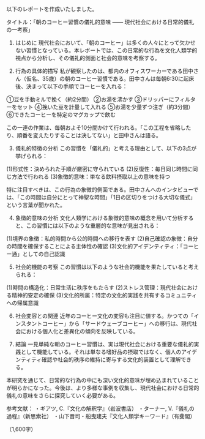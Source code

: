 以下のレポートを作成いたしました。

タイトル：「朝のコーヒー習慣の儀礼的意味 ―― 現代社会における日常的儀礼の一考察」

1. はじめに
現代社会において、「朝のコーヒー」は多くの人々にとって欠かせない習慣となっている。本レポートでは、この日常的な行為を文化人類学的視点から分析し、その儀礼的側面と社会的意味を考察する。

2. 行為の具体的描写
私が観察したのは、都内のオフィスワーカーである田中さん（仮名、35歳）の朝のコーヒー習慣である。田中さんは毎朝6:30に起床後、決まって以下の手順でコーヒーを入れる：

①豆を手動ミルで挽く（約2分間）
②お湯を沸かす
③ドリッパーにフィルターをセット
④挽いた豆を計量して入れる
⑤お湯を少量ずつ注ぎ（約3分間）
⑥できたコーヒーを特定のマグカップで飲む

この一連の作業は、毎朝およそ10分間かけて行われる。「この工程を省略したり、順番を変えたりすることは決してない」と田中さんは語る。

3. 儀礼的特徴の分析
この習慣を「儀礼的」と考える理由として、以下の3点が挙げられる：

(1)形式性：決められた手順が厳密に守られている
(2)反復性：毎日同じ時間に同じ方法で行われる
(3)象徴的意味：単なる飲料摂取以上の意味を持つ

特に注目すべきは、この行為の象徴的側面である。田中さんへのインタビューでは、「この時間は自分にとって神聖な時間」「1日の区切りをつける大切な儀式」という言葉が聞かれた。

4. 象徴的意味の分析
文化人類学における象徴的意味の概念を用いて分析すると、この習慣には以下のような重層的な意味が見出される：

(1)境界の象徴：私的時間から公的時間への移行を表す
(2)自己確認の象徴：自分の時間を確保することによる主体性の確認
(3)文化的アイデンティティ：「コーヒー通」としての自己認識

5. 社会的機能の考察
この習慣は以下のような社会的機能を果たしていると考えられる：

(1)時間の構造化：日常生活に秩序をもたらす
(2)ストレス管理：現代社会における精神的安定の確保
(3)文化的所属：特定の文化的実践を共有するコミュニティへの帰属意識

6. 社会変容との関連
近年のコーヒー文化の変容も注目に値する。かつての「インスタントコーヒー」から「サードウェーブコーヒー」への移行は、現代社会における個人化と差異化の傾向を反映している。

7. 結論
一見単純な朝のコーヒー習慣は、実は現代社会における重要な儀礼的実践として機能している。それは単なる嗜好品の摂取ではなく、個人のアイデンティティ確認や社会的秩序の維持に寄与する文化的装置として理解できる。

本研究を通じて、日常的な行為の中にも深い文化的意味が埋め込まれていることが明らかになった。今後は、より多様な事例を収集し、現代社会における日常的儀礼の意味をさらに探究していく必要がある。

参考文献：
・ギアツ, C.『文化の解釈学』（岩波書店）
・ターナー, V.『儀礼の過程』（新思索社）
・山下晋司・船曳建夫『文化人類学キーワード』（有斐閣）

（1,600字）